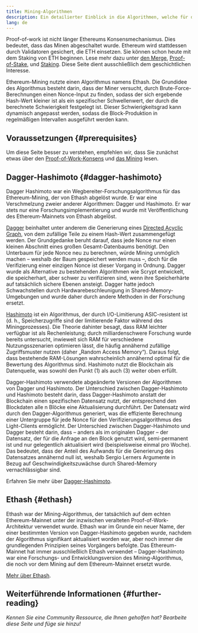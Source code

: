 ```yaml
---
title: Mining-Algorithmen
description: Ein detailierter Einblick in die Algorithmen, welche für das Ethereum-Mining eingesetzt werden.
lang: de
---
```


<InfoBanner emoji=":wave:">
Proof-of-work ist nicht länger Ethereums Konsensmechanismus. Dies bedeutet, dass das Minen abgeschaltet wurde. Ethereum wird stattdessen durch Validatoren gesichert, die ETH einsetzen. Sie können schon heute mit dem Staking von ETH beginnen. Lese mehr dazu unter <a href='/roadmap/merge/'>den Merge</a>, <a href='/developers/docs/consensus-mechanisms/pos/'>Proof-of-Stake</a>, und <a href='/staking/'>Staking</a>. Diese Seite dient ausschließlich dem geschichtlichen Interesse.
</InfoBanner>

Ethereum-Mining nutzte einen Algorithmus namens Ethash. Die Grundidee des Algorithmus besteht darin, dass der Miner versucht, durch Brute-Force-Berechnungen einen Nonce-Input zu finden, sodass der sich ergebende Hash-Wert kleiner ist als ein spezifischer Schwellenwert, der durch die berechnete Schwierigkeit festgelegt ist. Dieser Schwierigkeitsgrad kann dynamisch angepasst werden, sodass die Block-Produktion in regelmäßigen Intervallen ausgeführt werden kann.

## Voraussetzungen {#prerequisites}

Um diese Seite besser zu verstehen, empfehlen wir, dass Sie zunächst etwas über den [Proof-of-Work-Konsens](/developers/docs/consensus-mechanisms/pow) und [das Mining](/developers/docs/consensus-mechanisms/pow/mining) lesen.

## Dagger-Hashimoto {#dagger-hashimoto}

Dagger Hashimoto war ein Wegbereiter-Forschungsalgorithmus für das Ethereum-Mining, der von Ethash abgelöst wurde. Er war eine Verschmelzung zweier anderer Algorithmen: Dagger und Hashimoto. Er war stets nur eine Forschungsimplementierung und wurde mit Veröffentlichung des Ethereum-Mainnets von Ethash abgelöst.

[Dagger](http://www.hashcash.org/papers/dagger.html) beinhaltet unter anderem die Generierung eines [Directed Acyclic Graph](https://en.wikipedia.org/wiki/Directed_acyclic_graph), von dem zufällige Teile zu einem Hash-Wert zusammengefügt werden. Der Grundgedanke beruht darauf, dass jede Nonce nur einen kleinen Abschnitt eines großen Gesamt-Datenbaums benötigt. Den Unterbaum für jede Nonce neu zu berechnen, würde Mining unmöglich machen – weshalb der Baum gespeichert werden muss –, doch für die Verifizierung einer einzigen Nonce ist dieser Vorgang in Ordnung. Dagger wurde als Alternative zu bestehenden Algorithmen wie Scrypt entwickelt, die speicherhart, aber schwer zu verifizieren sind, wenn ihre Speicherhärte auf tatsächlich sichere Ebenen ansteigt. Dagger hatte jedoch Schwachstellen durch Hardwarebeschleunigung in Shared-Memory-Umgebungen und wurde daher durch andere Methoden in der Forschung ersetzt.

[Hashimoto](http://diyhpl.us/%7Ebryan/papers2/bitcoin/meh/hashimoto.pdf) ist ein Algorithmus, der durch I/O-Limitierung ASIC-resistent ist (d. h., Speicherzugriffe sind der limitierende Faktor während des Miningprozesses). Die Theorie dahinter besagt, dass RAM leichter verfügbar ist als Rechenleistung; durch milliardenschwere Forschung wurde bereits untersucht, inwieweit sich RAM für verschiedene Nutzungsszenarien optimieren lässt, die häufig annähernd zufällige Zugriffsmuster nutzen (daher „Random Access Memory“). Daraus folgt, dass bestehende RAM-Lösungen wahrscheinlich annähernd optimal für die Bewertung des Algorithmus sind. Hashimoto nutzt die Blockchain als Datenquelle, was sowohl den Punkt (1) als auch (3) weiter oben erfüllt.

Dagger-Hashimoto verwendete abgeänderte Versionen der Algorithmen von Dagger und Hashimoto. Der Unterschied zwischen Dagger-Hashimoto und Hashimoto besteht darin, dass Dagger-Hashimoto anstatt der Blockchain einen spezifischen Datensatz nutzt, der entsprechend den Blockdaten alle n Blöcke eine Aktualisierung durchführt. Der Datensatz wird durch den Dagger-Algorithmus generiert, was die effiziente Berechnung einer Untergruppe für jede Nonce für den Verifizierungsalgorithmus des Light-Clients ermöglicht. Der Unterschied zwischen Dagger-Hashimoto und Dagger besteht darin, dass – anders als im originalen Dagger – der Datensatz, der für die Anfrage an den Block genutzt wird, semi-permanent ist und nur gelegentlich aktualisiert wird (beispielsweise einmal pro Woche). Das bedeutet, dass der Anteil des Aufwands für die Generierung des Datensatzes annähernd null ist, weshalb Sergio Lerners Argumente in Bezug auf Geschwindigkeitszuwächse durch Shared-Memory vernachlässigbar sind.

Erfahren Sie mehr über [Dagger-Hashimoto](/developers/docs/consensus-mechanisms/pow/mining/mining-algorithms/dagger-hashimoto).

## Ethash {#ethash}

Ethash war der Mining-Algorithmus, der tatsächlich auf dem echten Ethereum-Mainnet unter der inzwischen veralteten Proof-of-Work-Architektur verwendet wurde. Ethash war im Grunde ein neuer Name, der einer bestimmten Version von Dagger-Hashimoto gegeben wurde, nachdem der Algorithmus signifikant aktualisiert worden war, aber noch immer die grundlegenden Prinzipien seines Vorgängers befolgte. Das Ethereum-Mainnet hat immer ausschließlich Ethash verwendet – Dagger-Hashimoto war eine Forschungs- und Entwicklungsversion des Mining-Algorithmus, die noch vor dem Mining auf dem Ethereum-Mainnet ersetzt wurde.

[Mehr über Ethash](/developers/docs/consensus-mechanisms/pow/mining/mining-algorithms/ethash).

## Weiterführende Informationen {#further-reading}

_Kennen Sie eine Community Ressource, die Ihnen geholfen hat? Bearbeite diese Seite und füge sie hinzu!_
